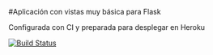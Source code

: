 #Aplicación con vistas muy básica para Flask

Configurada con CI y preparada para desplegar en Heroku

[![Build Status](https://travis-ci.org/santidediego/AppBasicaFlask.svg?branch=master)](https://travis-ci.org/santidediego/AppBasicaFlask)
